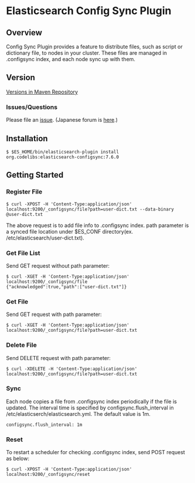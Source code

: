 Elasticsearch Config Sync Plugin
=======================

## Overview

Config Sync Plugin provides a feature to distribute files, such as script or dictionary file, to nodes in your cluster.
These files are managed in .configsync index, and each node sync up with them.

## Version

[Versions in Maven Repository](https://repo1.maven.org/maven2/org/codelibs/elasticsearch-configsync/)

### Issues/Questions

Please file an [issue](https://github.com/codelibs/elasticsearch-configsync/issues "issue").
(Japanese forum is [here](https://github.com/codelibs/codelibs-ja-forum "here").)

## Installation

    $ $ES_HOME/bin/elasticsearch-plugin install org.codelibs:elasticsearch-configsync:7.6.0

## Getting Started

### Register File

    $ curl -XPOST -H 'Content-Type:application/json' localhost:9200/_configsync/file?path=user-dict.txt --data-binary @user-dict.txt

The above request is to add file info to .configsync index.
path parameter is a synced file location under $ES_CONF directory(ex. /etc/elasticsearch/user-dict.txt).

### Get File List

Send GET request without path parameter:

    $ curl -XGET -H 'Content-Type:application/json' localhost:9200/_configsync/file
    {"acknowledged":true,"path":["user-dict.txt"]}

### Get File

Send GET request with path parameter:

    $ curl -XGET -H 'Content-Type:application/json' localhost:9200/_configsync/file?path=user-dict.txt

### Delete File

Send DELETE request with path parameter:

    $ curl -XDELETE -H 'Content-Type:application/json' localhost:9200/_configsync/file?path=user-dict.txt

### Sync

Each node copies a file from .configsync index periodically if the file is updated.
The interval time is specified by configsync.flush_interval in /etc/elasticserch/elasticsearch.yml.
The default value is 1m.

    configsync.flush_interval: 1m

### Reset

To restart a scheduler for checking .configsync index, send POST request as below:

    $ curl -XPOST -H 'Content-Type:application/json' localhost:9200/_configsync/reset
